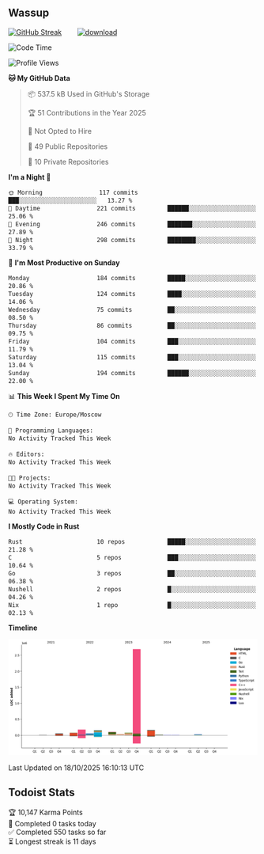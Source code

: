 ## Wassup

<!--
-->

[![GitHub Streak](http://github-readme-streak-stats.herokuapp.com?user=archeoss&theme=shades-of-purple&hide_border=true&date_format=j%20M%5B%20Y%5D)](https://git.io/streak-stats)&nbsp;&nbsp;&nbsp;&nbsp;&nbsp;&nbsp;&nbsp;&nbsp;[![download](https://user-images.githubusercontent.com/68448737/147796309-d8b65b1d-4dde-40d9-b03a-2b42aaa6cd43.jpeg)
](http://bmstu.ru/)

<!--START_SECTION:waka-->
![Code Time](http://img.shields.io/badge/Code%20Time-4%2C005%20hrs%2035%20mins-blue)

![Profile Views](http://img.shields.io/badge/Profile%20Views-0-blue)

**🐱 My GitHub Data** 

> 📦 537.5 kB Used in GitHub's Storage 
 > 
> 🏆 51 Contributions in the Year 2025
 > 
> 🚫 Not Opted to Hire
 > 
> 📜 49 Public Repositories 
 > 
> 🔑 10 Private Repositories 
 > 
**I'm a Night 🦉** 

```text
🌞 Morning                117 commits         ███░░░░░░░░░░░░░░░░░░░░░░   13.27 % 
🌆 Daytime                221 commits         ██████░░░░░░░░░░░░░░░░░░░   25.06 % 
🌃 Evening                246 commits         ███████░░░░░░░░░░░░░░░░░░   27.89 % 
🌙 Night                  298 commits         ████████░░░░░░░░░░░░░░░░░   33.79 % 
```
📅 **I'm Most Productive on Sunday** 

```text
Monday                   184 commits         █████░░░░░░░░░░░░░░░░░░░░   20.86 % 
Tuesday                  124 commits         ████░░░░░░░░░░░░░░░░░░░░░   14.06 % 
Wednesday                75 commits          ██░░░░░░░░░░░░░░░░░░░░░░░   08.50 % 
Thursday                 86 commits          ██░░░░░░░░░░░░░░░░░░░░░░░   09.75 % 
Friday                   104 commits         ███░░░░░░░░░░░░░░░░░░░░░░   11.79 % 
Saturday                 115 commits         ███░░░░░░░░░░░░░░░░░░░░░░   13.04 % 
Sunday                   194 commits         ██████░░░░░░░░░░░░░░░░░░░   22.00 % 
```


📊 **This Week I Spent My Time On** 

```text
🕑︎ Time Zone: Europe/Moscow

💬 Programming Languages: 
No Activity Tracked This Week

🔥 Editors: 
No Activity Tracked This Week

🐱‍💻 Projects: 
No Activity Tracked This Week

💻 Operating System: 
No Activity Tracked This Week
```

**I Mostly Code in Rust** 

```text
Rust                     10 repos            █████░░░░░░░░░░░░░░░░░░░░   21.28 % 
C                        5 repos             ███░░░░░░░░░░░░░░░░░░░░░░   10.64 % 
Go                       3 repos             ██░░░░░░░░░░░░░░░░░░░░░░░   06.38 % 
Nushell                  2 repos             █░░░░░░░░░░░░░░░░░░░░░░░░   04.26 % 
Nix                      1 repo              █░░░░░░░░░░░░░░░░░░░░░░░░   02.13 % 
```



**Timeline**

![Lines of Code chart](https://raw.githubusercontent.com/archeoss/archeoss/master/assets/bar_graph.png)


 Last Updated on 18/10/2025 16:10:13 UTC
<!--END_SECTION:waka-->

## Todoist Stats

<!-- TODO-IST:START -->
🏆  10,147 Karma Points           
🌸  Completed 0 tasks today           
✅  Completed 550 tasks so far           
⏳  Longest streak is 11 days
<!-- TODO-IST:END -->
